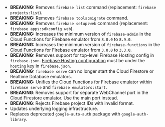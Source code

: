 * **BREAKING:** Removes `firebase list` command (replacement: `firebase projects:list`).
* **BREAKING:** Removes `firebase tools:migrate` command.
* **BREAKING:** Removes `firebase setup:web` command (replacement: `firebase apps:sdkconfig web`).
* **BREAKING:** Increases the minimum version of `firebase-admin` in the Cloud Functions for Firebase emulator from `8.0.0` to `8.9.0`.
* **BREAKING:** Increases the minimum version of `firebase-functions` in the Cloud Functions for Firebase emulator from `3.0.0` to `3.3.0`.
* **BREAKING:** Removes support for top-level Firebase Hosting config in `firebase.json`. [Firebase Hosting configuration](https://firebase.google.com/docs/hosting/full-config) must be under the `hosting` key in `firebase.json`.
* **BREAKING:** `firebase serve` can no longer start the Cloud Firestore or Realtime Database emulators.
* **BREAKING:** Unifies the Cloud Functions for Firebase emulator within `firebase serve` and `firebase emulators:start`.
* **BREAKING**: Removes support for separate WebChannel port in the Cloud Firestore emulator. Use the main port instead.
* **BREAKING**: Rejects Firebase project IDs with invalid format.
* Updates underlying logging infrastructure.
* Replaces deprecated `google-auto-auth` package with `google-auth-library`.